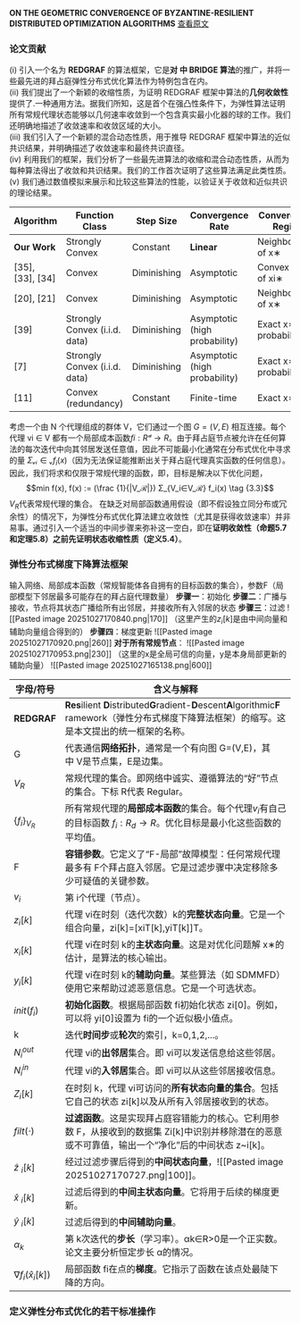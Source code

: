 **ON THE GEOMETRIC CONVERGENCE OF BYZANTINE-RESILIENT DISTRIBUTED OPTIMIZATION ALGORITHMS**
[查看原文](file:///C:/Users/admin/Desktop/%E8%AE%BA%E6%96%87%E9%98%85%E8%AF%BB/Week%206/On%20the%20geometric%20convergence%20of%20Byzantine-resilie.pdf)

### **论文贡献**
(i) 引入一个名为 **REDGRAF** 的算法框架，它是**对 中 BRIDGE 算法**的推广，并将一些最先进的拜占庭弹性分布式优化算法作为特例包含在内。  
(ii) 我们提出了一个新颖的收缩性质，为证明 REDGRAF 框架中算法的**几何收敛性**提供了.一种通用方法。据我们所知，这是首个在强凸性条件下，为弹性算法证明所有常规代理状态能够以几何速率收敛到一个包含真实最小化器的球的工作。我们还明确地描述了收敛速率和收敛区域的大小。  
(iii) 我们引入了一个新颖的混合动态性质，用于推导 REDGRAF 框架中算法的近似共识结果，并明确描述了收敛速率和最终共识直径。  
(iv) 利用我们的框架，我们分析了一些最先进算法的收缩和混合动态性质，从而为每种算法得出了收敛和共识结果。我们的工作首次证明了这些算法满足此类性质。  
(v) 我们通过数值模拟来展示和比较这些算法的性能，以验证关于收敛和近似共识的理论结果。

| Algorithm        | Function Class                | Step Size   | Convergence Rate              | Convergence Region         | Network Condition |
| ---------------- | ----------------------------- | ----------- | ----------------------------- | -------------------------- | ----------------- |
| ​**​Our Work​**​ | Strongly Convex               | Constant    | ​**​Linear​**​                | Neighborhood of x∗         | Robustness        |
| [35], [33], [34] | Convex                        | Diminishing | Asymptotic                    | Convex Hull of xi∗​        | Robustness        |
| [20], [21]       | Convex                        | Diminishing | Asymptotic                    | Neighborhood of x∗         | Robustness        |
| [39]             | Strongly Convex (i.i.d. data) | Diminishing | Asymptotic (high probability) | Exact x∗(high probability) | Robustness        |
| [7]              | Strongly Convex (i.i.d. data) | Diminishing | Asymptotic (high probability) | Exact x∗(high probability) | Robustness        |
| [11]             | Convex (redundancy)           | Constant    | Finite-time                   | Exact x∗                   | Complete Graph    |

考虑一个由 N 个代理组成的群体 V，它们通过一个图 $G = (V, E)$ 相互连接。每个代理 vi ∈ V 都有一个局部成本函数$fi : Rᵈ → R$。由于拜占庭节点被允许在任何算法的每次迭代中向其邻居发送任意值，因此不可能最小化通常在分布式优化中寻求的量 $Σᵥᵢ∈ᵥ f_i(x)$（因为无法保证能推断出关于拜占庭代理真实函数的任何信息）。因此，我们将求和仅限于常规代理的函数，即，目标是解决以下优化问题，
$$min f(x),  f(x) := (\frac {1}{|V_ℛ|}) Σ_{V_i∈V_ℛ} f_i(x)  \tag {3.3}$$$V_R$​代表常规代理的集合。
在缺乏对局部函数通用假设（即不假设独立同分布或冗余性）的情况下，为弹性分布式优化算法建立收敛性（尤其是获得收敛速率）并非易事。通过引入一个适当的中间步骤来弥补这一空白，即在**证明收敛性（命题5.7和定理5.8）之前先证明状态收缩性质（定义5.4）**。

### **弹性分布式梯度下降算法框架**
输入网络、局部成本函数（常规智能体各自拥有的目标函数的集合），参数F（局部模型下邻居最多可能存在的拜占庭代理数量）
**步骤一**：初始化
**步骤二**：广播与接收，节点将其状态广播给所有出邻居，并接收所有入邻居的状态
**步骤三**：过滤
![[Pasted image 20251027170840.png|170]]
（这里产生的$z_i[k]$是由中间向量和辅助向量组合得到的）
**步骤四**：梯度更新
![[Pasted image 20251027170920.png|260]]
**对于所有常规节点**：
![[Pasted image 20251027170953.png|230]]
（这里的x是全局可信的向量，y是本身局部更新的辅助向量）
![[Pasted image 20251027165138.png|600]]

| 字母/符号                 | 含义与解释                                                                                                                                          |
| --------------------- | ---------------------------------------------------------------------------------------------------------------------------------------------- |
| ​**​REDGRAF​**​       | ​**​Res​**​ilient ​**​D​**​istributed ​**​G​**​radient-​**​D​**​escent ​**​A​**​lgorithmic ​**​F​**​ramework（弹性分布式梯度下降算法框架）的缩写。这是本文提出的统一框架的名称。 |
| G                     | 代表通信​**​网络拓扑​**​，通常是一个有向图 G=(V,E)，其中 V是节点集，E是边集。                                                                                               |
| $V_R​$                | 常规代理的集合。即网络中诚实、遵循算法的“好”节点的集合。下标 R代表 Regular。                                                                                                   |
| $\{f_i​\}_{V_R}​​$    | 所有常规代理的​**​局部成本函数​**​的集合。每个代理$v_i$​有自己的目标函数 $f_i​:R_d→R$。优化目标是最小化这些函数的平均值。                                                                     |
| F                     | ​**​容错参数​**​。它定义了“F-局部”故障模型：任何常规代理最多有 F个拜占庭入邻居。它是过滤步骤中决定移除多少可疑值的关键参数。                                                                          |
| $v_i​$                | 第 i个代理（节点）。                                                                                                                                    |
| $z_i​[k]$             | 代理 vi​在时刻（迭代次数）k的​**​完整状态向量​**​。它是一个组合向量，zi​[k]=[xiT​[k],yiT​[k]]T。                                                                            |
| $x_i​[k]$             | 代理 vi​在时刻 k的​**​主状态向量​**​。这是对优化问题解 x∗的估计，是算法的核心输出。                                                                                             |
| $y_i​[k]$             | 代理 vi​在时刻 k的​**​辅助向量​**​。某些算法（如 SDMMFD）使用它来帮助过滤恶意信息。它是一个可选状态。                                                                                  |
| $init(f_i​)$          | ​**​初始化函数​**​。根据局部函数 fi​初始化状态 zi​[0]。例如，可以将 yi​[0]设置为 fi​的一个近似极小值点。                                                                            |
| k                     | 迭代​**​时间步​**​或​**​轮次​**​的索引，k=0,1,2,...。                                                                                                       |
| $N_i^{out}​$          | 代理 vi​的​**​出邻居​**​集合。即 vi​可以发送信息给这些邻居。                                                                                                         |
| $N_i^{in}$​           | 代理 vi​的​**​入邻居​**​集合。即 vi​可以从这些邻居接收信息。                                                                                                         |
| $Z_i​[k]$             | 在时刻 k，代理 vi​可访问的​**​所有状态向量的集合​**​。包括它自己的状态 zi​[k]以及从所有入邻居接收到的状态。                                                                               |
| $filt(⋅)$             | ​**​过滤函数​**​。这是实现拜占庭容错能力的核心。它利用参数 F，从接收到的数据集 Zi​[k]中识别并移除潜在的恶意或不可靠值，输出一个“净化”后的中间状态 z~i​[k]。                                                    |
| $\hat z~_i​[k]$       | 经过过滤步骤后得到的​**​中间状态向量​**​，![[Pasted image 20251027170727.png\|100]]。                                                                            |
| $\hat x~_i​[k]$       | 过滤后得到的​**​中间主状态向量​**​。它将用于后续的梯度更新。                                                                                                             |
| $\hat y~_i​[k]$       | 过滤后得到的​**​中间辅助向量​**​。                                                                                                                          |
| $α_k​$                | 第 k次迭代的​**​步长​**​（学习率）。αk​∈R>0​是一个正实数。论文主要分析恒定步长 α的情况。                                                                                         |
| $∇f_i​(\hat x_i​[k])$ | 局部函数 fi​在点的​**​梯度​**​。它指示了函数在该点处最陡下降的方向。                                                                                                       |
### **定义弹性分布式优化的若干标准操作​**
